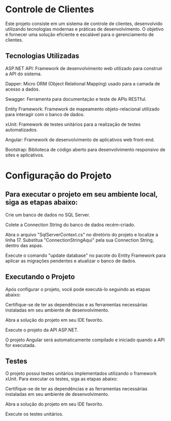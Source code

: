 # Controle de Clientes 
Este projeto consiste em um sistema de controle de clientes, desenvolvido utilizando tecnologias modernas e práticas de desenvolvimento. O objetivo é fornecer uma solução eficiente e escalável para o gerenciamento de clientes.

## Tecnologias Utilizadas
ASP.NET API: Framework de desenvolvimento web utilizado para construir a API do sistema.

Dapper: Micro ORM (Object Relational Mapping) usado para a camada de acesso a dados.

Swagger: Ferramenta para documentação e teste de APIs RESTful.

Entity Framework: Framework de mapeamento objeto-relacional utilizado para interagir com o banco de dados.

xUnit: Framework de testes unitários para a realização de testes automatizados.

Angular: Framework de desenvolvimento de aplicativos web front-end.

Bootstrap: Biblioteca de código aberto para desenvolvimento responsivo de sites e aplicativos.

# Configuração do Projeto
## Para executar o projeto em seu ambiente local, siga as etapas abaixo:

Crie um banco de dados no SQL Server.

Colete a Connection String do banco de dados recém-criado.

Abra o arquivo "SqlServerContext.cs" no diretório do projeto e localize a linha 17. Substitua "ConnectionStringAqui" pela sua Connection String, dentro das aspas.

Execute o comando "update database" no pacote do Entity Framework para aplicar as migrações pendentes e atualizar o banco de dados.

## Executando o Projeto

Após configurar o projeto, você pode executá-lo seguindo as etapas abaixo:

Certifique-se de ter as dependências e as ferramentas necessárias instaladas em seu ambiente de desenvolvimento.

Abra a solução do projeto em seu IDE favorito.

Execute o projeto da API ASP.NET.

O projeto Angular será automaticamente compilado e iniciado quando a API for executada.

## Testes
O projeto possui testes unitários implementados utilizando o framework xUnit. Para executar os testes, siga as etapas abaixo:

Certifique-se de ter as dependências e as ferramentas necessárias instaladas em seu ambiente de desenvolvimento.

Abra a solução do projeto em seu IDE favorito.

Execute os testes unitários.
